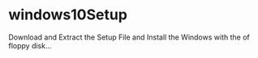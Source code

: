 # windows10Setup
Download and Extract the Setup File and Install the Windows with the of floppy disk... 
